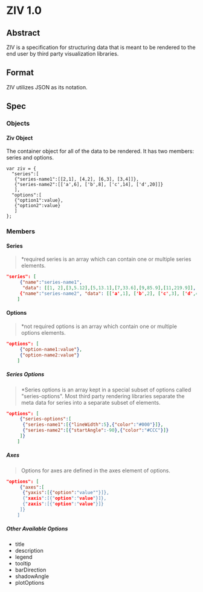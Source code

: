 # ZIV 1.0

## Abstract

ZIV is a specification for structuring data that is meant to be rendered to the end user by third party visualization libraries.

## Format

ZIV utilizes JSON as its notation.

## Spec

### Objects

#### Ziv Object

The container object for all of the data to be rendered. It has two members: series and options.

```
var ziv = {
  "series":[
   {"series-name1":[[2,1], [4,2], [6,3], [3,4]]},
   {"series-name2":[['a',6], ['b',8], ['c',14], ['d',20]]}
   ],
  "options":[
   {"option1":value},
   {"option2":value}
   ]
};
```

### Members

#### Series

>*required
>series is an array which can contain one or multiple series elements.

```json
"series": [
     {"name":"series-name1",
      "data": [[1, 2],[3,5.12],[5,13.1],[7,33.6],[9,85.9],[11,219.9]],
     {"name":"series-name2", "data": [['a',1], ['b',2], ['c',3], ['d',4]]}
    ]
```

#### Options

>*not required
>options is an array which contain one or multiple options elements.

```json
"options": [
     {"option-name1:value"},
     {"option-name2:value"}
    ]
```

##### Series Options

>*Series options is an array kept in a special subset of options called "series-options". Most third party rendering libraries separate the meta data for series into a separate subset of elements.

```json
"options": [
     {"series-options":[
      {"series-name1":[{"lineWidth":5},{"color":"#000"}]},
      {"series-name2":[{"startAngle":-90},{"color":"#CCC"}]} 
     ]}
    ]
```

##### Axes

>Options for axes are defined in the axes element of options.

```json
"options": [
     {"axes":[
      {"yaxis":[{"option":"value""}]},
      {"xaxis":[{"option":"value"}]},
      {"zaxis":[{"option":"value"}]}
     ]}
    ]
```

##### Other Available Options

* title
* description
* legend
* tooltip
* barDirection
* shadowAngle
* plotOptions